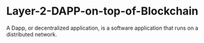 # Layer-2-DAPP-on-top-of-Blockchain
A Dapp, or decentralized application, is a software application that runs on a distributed network.
